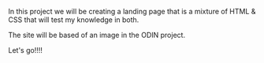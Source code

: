 In this project we will be creating a landing page that is a mixture of HTML & CSS that will test my knowledge in both. 

The site will be based of an image in the ODIN project.

Let's go!!!!